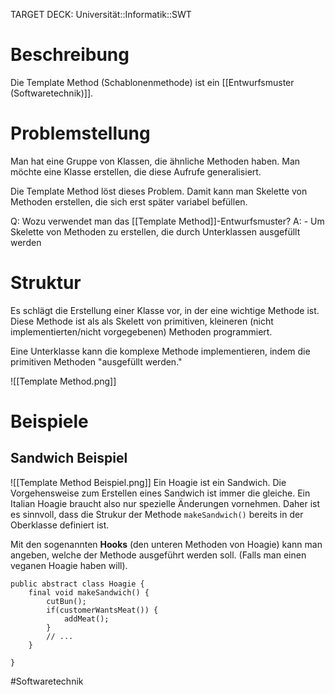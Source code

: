 TARGET DECK: Universität::Informatik::SWT

# Beschreibung
Die Template Method (Schablonenmethode) ist ein [[Entwurfsmuster (Softwaretechnik)]].

# Problemstellung
Man hat eine Gruppe von Klassen, die ähnliche Methoden haben. Man möchte eine Klasse erstellen, die diese Aufrufe generalisiert.

Die Template Method löst dieses Problem. Damit kann man Skelette von Methoden erstellen, die sich erst später variabel befüllen. 

Q: Wozu verwendet man das [[Template Method]]-Entwurfsmuster?
A: - Um Skelette von Methoden zu erstellen, die durch Unterklassen ausgefüllt werden
<!--ID: 1645454018686-->


# Struktur
Es schlägt die Erstellung einer Klasse vor, in der eine wichtige Methode ist.
Diese Methode ist als als Skelett von primitiven, kleineren (nicht implementierten/nicht vorgegebenen) Methoden programmiert.

Eine Unterklasse kann die komplexe Methode implementieren, indem die primitiven Methoden "ausgefüllt werden."


![[Template Method.png]]

# Beispiele
## Sandwich Beispiel
![[Template Method Beispiel.png]]
Ein Hoagie ist ein Sandwich. Die Vorgehensweise zum Erstellen eines Sandwich ist immer die gleiche. Ein Italian Hoagie braucht also nur spezielle Änderungen vornehmen.
Daher ist es sinnvoll, dass die Strukur der Methode ```makeSandwich()``` bereits in der Oberklasse definiert ist.

Mit den sogenannten **Hooks** (den unteren Methoden von Hoagie) kann man angeben, welche der Methode ausgeführt werden soll. (Falls man einen veganen Hoagie haben will).

```
public abstract class Hoagie {
	final void makeSandwich() {
		cutBun();
		if(customerWantsMeat()) {
			addMeat();
		}
		// ...
	}

}

```



#Softwaretechnik 


